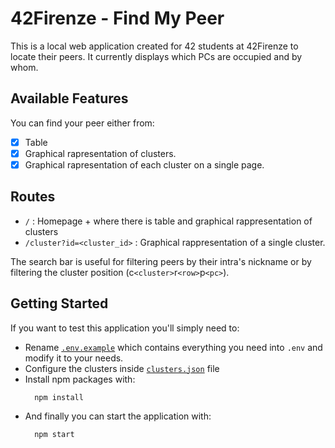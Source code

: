 # 42Firenze - Find My Peer

This is a local web application created for 42 students at 42Firenze to locate their peers. It currently displays which PCs are occupied and by whom.

## Available Features

You can find your peer either from:

- [x] Table
- [x] Graphical rapresentation of clusters.
- [x] Graphical rapresentation of each cluster on a single page.

## Routes

- `/` : Homepage + where there is table and graphical rappresentation of clusters
- `/cluster?id=<cluster_id>` : Graphical rappresentation of a single cluster. 

The search bar is useful for filtering peers by their intra's nickname or by filtering the cluster position (c`<cluster>`r`<row>`p`<pc>`).

## Getting Started

If you want to test this application you'll simply need to:

- Rename [`.env.example`](.env.example) which contains everything you need into `.env` and modify it to your needs.
- Configure the clusters inside [`clusters.json`](src/clusters.json) file
- Install npm packages with:
  ```bash
    npm install
  ```
- And finally you can start the application with:
  ```bash
    npm start
  ```
